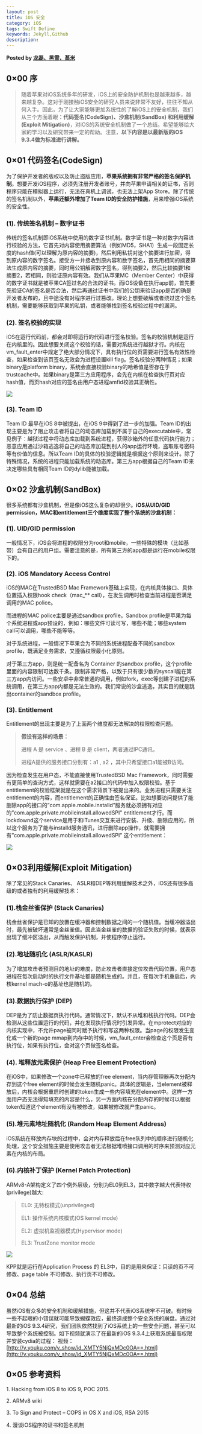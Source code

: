 ```yaml
---  
layout: post
title: iOS 安全
category: iOS
tags: Swift Define
keywords: Jekyll,Github
description: 
---  
```


__Posted by [龙磊、黑雪、蒸米](http://jaq.alibaba.com/community/art/show?spm=a313e.7916642.220000NaN1.6.RooLve&articleid=486)__  

## **0×00 序**

> 随着苹果对iOS系统多年的研发，iOS上的安全防护机制也是越来越多，越来越复杂。这对于刚接触iOS安全的研究人员来说非常不友好，往往不知从何入手。因此，为了让大家能够更加系统性的了解iOS上的安全机制，我们从三个方面着眼：**代码签名(CodeSign)、沙盒机制(SandBox) 和利用缓解(Exploit Mitigation)**，对iOS的系统安全机制做了一个总结。希望能够给大家的学习以及研究带来一定的帮助。注意，**以下内容是以最新版的iOS 9.3.4做为标准进行讲解。**

## **0×01 代码签名(CodeSign)**

为了保护开发者的版权以及防止盗版应用，**苹果系统拥有非常严格的签名保护机制**。想要开发iOS程序，必须先注册开发者账号，并向苹果申请相关的证书，否则程序只能在模拟器上运行，无法在真机上调试，也无法上架App Store。除了传统的签名机制以外，**苹果还额外增加了Team ID的安全防护措施**，用来增强iOS系统的安全性。

### **(1). 传统签名机制 – 数字证书**

传统的签名机制即iOS系统中使用的数字证书机制。数字证书是一种对数字内容进行校验的方法，它首先对内容使用摘要算法（例如MD5，SHA1）生成一段固定长度的hash值(可以理解为原内容的摘要)，然后利用私钥对这个摘要进行加密，得到原内容的数字签名。接受方一并接收到原内容和数字签名，首先用相同的摘要算法生成原内容的摘要，同时用公钥解密数字签名，得到摘要2，然后比较摘要1和摘要2，若相同，则验证原内容有效。我们从苹果MC（Member Center）中获得的数字证书就是被苹果CA签过名的合法的证书。而iOS设备在执行app前，首先要先验证CA的签名是否合法，然后再通过证书中我们的公钥来验证app是否的确是开发者发布的，且中途没有对程序进行过篡改。理论上想要破解或者绕过这个签名机制，需要能够获取到苹果的私钥，或者能够找到签名校验过程中的漏洞。

### **(2). 签名校验的实现**

iOS在运行代码前，都会对即将运行的代码进行签名校验。签名的校验机制是运行在内核里的。因此想要关闭这个校验的话，需要对系统进行越狱才行。内核在vm_fault_enter中规定了绝大部分情况下，具有执行位的页需要进行签名有效性检查，如果检查到该页签名无效会为进程设置kill flag。签名校验分两种情况；如果binary是platform binary，系统会直接校验binary的哈希值是否存在于trustcache中。如果binary是第三方应用程序，会先在内核在检查执行页对应hash值，而页hash对应的签名由用户态进程amfid校验其正确性。

[![](/assets/postAssets/2016/d2c00mh7kdg.webp)](/assets/postAssets/2016/d2c00mh7kdg.webp)

### **(3). Team ID**

Team ID 最早在iOS 8中被提出，在iOS 9中得到了进一步的加强。Team ID的出现主要是为了阻止攻击者将自己的动态库加载到不属于自己的executable中，常见例子：越狱过程中将动态库加载到系统进程，获得沙箱外的任意代码执行能力；恶意应用通过沙箱逃逸将自己的动态库加载到别人的app运行环境，盗取账号密码等有价值的信息。所以Team ID的具体的校验逻辑就是根据这个原则来设计。除了特殊情况，系统的进程只能加载系统的动态库。第三方app根据自己的Team ID来决定哪些具有相同Team ID的dylib能被加载。

## **0×02 沙盒机制(SandBox)**

很多系统都有沙盒机制，但是像iOS这么复杂的却很少。**iOS从UID/GID permission，MAC和entitlement三个维度实现了整个系统的沙盒机制：**

### (1). UID/GID permission

一般情况下，iOS会将进程的权限分为root和mobile，一些特殊的模块（比如基带）会有自己的用户组。需要注意的是，所有第三方的app都是运行在mobile权限下的。

### (2). iOS Mandatory Access Control

iOS的MAC在TrustedBSD Mac Framework基础上实现，在内核具体接口、具体位置插入权限hook check（mac_** call），在发生调用时检查当前进程是否满足调用的MAC police。

而进程的MAC police主要是通过sandbox profile。Sandbox profile是苹果为每个系统进程或app预设的，例如：哪些文件可读可写，哪些不能；哪些system call可以调用，哪些不能等等。

对于系统进程，一般情况下苹果会为不同的系统进程配备不同的sandbox profile，既满足业务需求，又遵循权限最小化原则。

对于第三方app，则是统一配备名为 Container 的sandbox profile，这个profile里面的内容限制可达数千条。限制非常严格，以致于只有很少数的syscall能在第三方app内访问。一些安卓中非常普通的调用，例如fork，exec等创建子进程的系统调用，在第三方app内都是无法生效的。我们常说的沙盒逃逸，其实目的就是跳出container的sandbox profile。

### (3). Entitlement

Entitlement的出现主要是为了上面两个维度都无法解决的权限检查问题。

> **假设有这样的场景：**
> 
> 进程 A 是 service 、进程 B 是 client，两者通过IPC通讯。
> 
> 进程A提供的服务接口分别有：a1 , a2 ，其中只希望接口a1能被B访问。

因为检查发生在用户态，不能直接使用TrustedBSD Mac Framework，同时需要有更简单的查询方式，这样就需要在a2接口的代码中加入权限校验。基于entitlement的校验框架就是在这个需求背景下被提出来的。业务进程只需要关注entitlement的内容，而entitlement的正确性由签名保证。比如想要访问提供了能删除app的接口的”com.apple.mobile.installd”服务就必须拥有对应的”com.apple.private.mobileinstall.allowedSPI” entitlement才行。而lockdownd这个service是用于和iTunes交互来进行安装、升级、删除应用的，所以这个服务为了能与installd服务通讯，进行删除app操作，就需要拥有”com.apple.private.mobileinstall.allowedSPI” 这个entitlement：

[![](/assets/postAssets/2016/42no0almt4i0.webp)](/assets/postAssets/2016/42no0almt4i0.webp)

## **0×03利用缓解(Exploit Mitigation)**

除了常见的Stack Canaries、 ASLR和DEP等利用缓解技术之外，iOS还有很多高级的或者独有的利用缓解技术：

### (1).栈金丝雀保护 (Stack Canaries)

栈金丝雀保护是已知的放置在缓冲器和控制数据之间的一个随机值。当缓冲器溢出时，最先被破坏通常是金丝雀值。因此当金丝雀的数据的验证失败的时候，就表示出现了缓冲区溢出，从而触发保护机制，并使程序停止运行。

### (2).地址随机化 (ASLR/KASLR)

为了增加攻击者预测目的地址的难度，防止攻击者直接定位攻击代码位置，用户态进程在每次启动时的执行文件基址都是随机生成的。并且，在每次手机重启后，内核kernel mach-o的基址也是随机的。

### (3).数据执行保护 (DEP)

DEP是为了防止数据页执行代码。通常情况下，默认不从堆和栈执行代码。DEP会检测从这些位置运行的代码，并在发现执行情况时引发异常。在mprotect对应的内核实现中，不允许page被同时赋予执行和写这两种权限。当page的权限发生变化或一个新的page mmap到内存中的时候，vm_fault_enter会检查这个页是否有执行位，如果有执行位，会对这个页做签名检查。

### (4). 堆释放元素保护 (Heap Free Element Protection)

在iOS中，如果修改一个zone中已释放的free element，当内存管理器再次分配内存到这个free element的时候会发生随机panic。具体的逻辑是，当element被释放后，内核会根据重启时创建的token生成一些内容填充在element中。这样一方面用户态无法得知填充的内容是什么，另一方面内核在分配内存的时候可以根据token知道这个element有没有被修改，如果被修改就产生panic。

### (5).堆元素地址随机化 (Random Heap Element Address)

iOS系统在释放内存块的过程中，会对内存释放后在free队列中的顺序进行随机化处理，这个安全措施主要是使用攻击者无法根据堆喷接口调用的时序来预测对应元素在内核的布局。

### (6).内核补丁保护 (Kernel Patch Protection)

ARMv8-A架构定义了四个例外层级，分别为EL0到EL3，其中数字越大代表特权(privilege)越大:

> EL0: 无特权模式(unprivileged)
> 
> EL1: 操作系统内核模式(OS kernel mode)
> 
> EL2: 虚拟机监视器模式(Hypervisor mode)
> 
> EL3: TrustZone monitor mode

[![](/assets/postAssets/2016/42no0ej0ufa0.webp)](/assets/postAssets/2016/42no0ej0ufa0.webp)

KPP就是运行在Application Process 的 EL3中，目的是用来保证：只读的页不可修改、page table 不可修改、执行页不可修改。

## **0×04 总结**

虽然iOS有众多的安全机制和缓解措施，但这并不代表iOS系统牢不可破。有时候一些不起眼的小错误就可能导致蝴蝶效应，最终造成整个安全系统的崩盘。通过对最新的iOS 9.3.4研究，我们团队依然找到了iOS系统上的一些安全问题，甚至可以导致整个系统被控制。如下视频就演示了在最新的iOS 9.3.4上获取系统最高权限并安装cydia的过程：
视频：[http://v.youku.com/v_show/id_XMTY5NjQxMDc0OA==.html](http://v.youku.com/v_show/id_XMTY5NjQxMDc0OA==.html)
## **0×05 参考资料**

1\. Hacking from iOS 8 to iOS 9, POC 2015.

2\. ARMv8 wiki

3\. To Sign and Protect – COPS in OS X and iOS, RSA 2015

4\. 漫谈iOS程序的证书和签名机制

